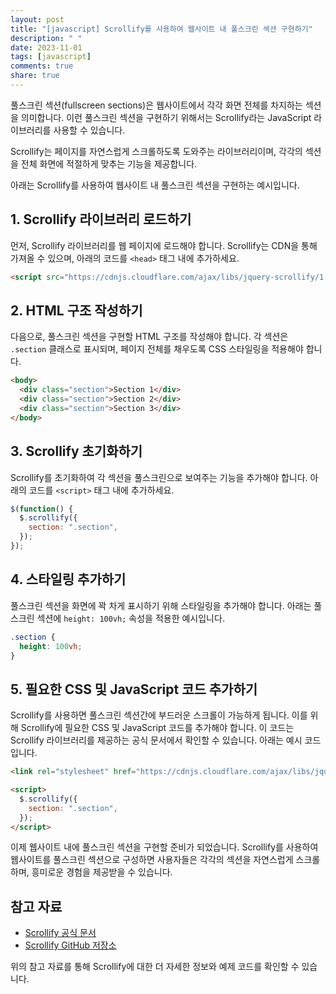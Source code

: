 ```yaml
---
layout: post
title: "[javascript] Scrollify를 사용하여 웹사이트 내 풀스크린 섹션 구현하기"
description: " "
date: 2023-11-01
tags: [javascript]
comments: true
share: true
---
```


풀스크린 섹션(fullscreen sections)은 웹사이트에서 각각 화면 전체를 차지하는 섹션을 의미합니다. 이런 풀스크린 섹션을 구현하기 위해서는 Scrollify라는 JavaScript 라이브러리를 사용할 수 있습니다.

Scrollify는 페이지를 자연스럽게 스크롤하도록 도와주는 라이브러리이며, 각각의 섹션을 전체 화면에 적절하게 맞추는 기능을 제공합니다.

아래는 Scrollify를 사용하여 웹사이트 내 풀스크린 섹션을 구현하는 예시입니다.

## 1. Scrollify 라이브러리 로드하기

먼저, Scrollify 라이브러리를 웹 페이지에 로드해야 합니다. Scrollify는 CDN을 통해 가져올 수 있으며, 아래의 코드를 `<head>` 태그 내에 추가하세요.

```html
<script src="https://cdnjs.cloudflare.com/ajax/libs/jquery-scrollify/1.0.19/jquery.scrollify.min.js"></script>
```

## 2. HTML 구조 작성하기

다음으로, 풀스크린 섹션을 구현할 HTML 구조를 작성해야 합니다. 각 섹션은 `.section` 클래스로 표시되며, 페이지 전체를 채우도록 CSS 스타일링을 적용해야 합니다.

```html
<body>
  <div class="section">Section 1</div>
  <div class="section">Section 2</div>
  <div class="section">Section 3</div>
</body>
```

## 3. Scrollify 초기화하기

Scrollify를 초기화하여 각 섹션을 풀스크린으로 보여주는 기능을 추가해야 합니다. 아래의 코드를 `<script>` 태그 내에 추가하세요.

```javascript
$(function() {
  $.scrollify({
    section: ".section",
  });
});
```

## 4. 스타일링 추가하기

풀스크린 섹션을 화면에 꽉 차게 표시하기 위해 스타일링을 추가해야 합니다. 아래는 풀스크린 섹션에 `height: 100vh;` 속성을 적용한 예시입니다.

```css
.section {
  height: 100vh;
}
```

## 5. 필요한 CSS 및 JavaScript 코드 추가하기

Scrollify를 사용하면 풀스크린 섹션간에 부드러운 스크롤이 가능하게 됩니다. 이를 위해 Scrollify에 필요한 CSS 및 JavaScript 코드를 추가해야 합니다. 이 코드는 Scrollify 라이브러리를 제공하는 공식 문서에서 확인할 수 있습니다. 아래는 예시 코드입니다.

```html
<link rel="stylesheet" href="https://cdnjs.cloudflare.com/ajax/libs/jquery-scrollify/1.0.19/css/jquery.scrollify.min.css" />

<script>
  $.scrollify({
    section: ".section",
  });
</script>
```

이제 웹사이트 내에 풀스크린 섹션을 구현할 준비가 되었습니다. Scrollify를 사용하여 웹사이트를 풀스크린 섹션으로 구성하면 사용자들은 각각의 섹션을 자연스럽게 스크롤하며, 흥미로운 경험을 제공받을 수 있습니다.

## 참고 자료

- [Scrollify 공식 문서](https://projects.lukehaas.me/scrollify/)
- [Scrollify GitHub 저장소](https://github.com/lukehaas/Scrollify)

위의 참고 자료를 통해 Scrollify에 대한 더 자세한 정보와 예제 코드를 확인할 수 있습니다.
